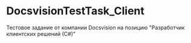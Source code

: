 # DocsvisionTestTask_Client
Тестовое задание от компании Docsvision на позицию "Разработчик клиентских решений (С#)"
